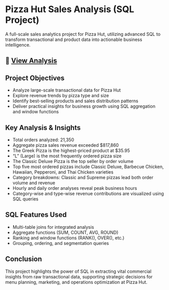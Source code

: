 # Pizza Hut Sales Analysis (SQL Project)
A full-scale sales analytics project for Pizza Hut, utilizing advanced SQL to transform transactional and product data into actionable business intelligence.
## 📄 [View Analysis](./PizzaHUt%20SALES%20Analysis%20-%20MY%20SQL.pdf)



## Project Objectives

- Analyze large-scale transactional data for Pizza Hut
- Explore revenue trends by pizza type and size
- Identify best-selling products and sales distribution patterns
- Deliver practical insights for business growth using SQL aggregation and window functions



## Key Analysis & Insights

- Total orders analyzed: 21,350
- Aggregate pizza sales revenue exceeded $817,860
- The Greek Pizza is the highest-priced product at $35.95
- “L” (Large) is the most frequently ordered pizza size
- The Classic Deluxe Pizza is the top seller by order volume
- Top five most ordered pizzas include Classic Deluxe, Barbecue Chicken, Hawaiian, Pepperoni, and Thai Chicken varieties
- Category breakdowns: Classic and Supreme pizzas lead both order volume and revenue
- Hourly and daily order analyses reveal peak business hours
- Category-wise and type-wise revenue contributions are visualized using SQL queries



## SQL Features Used

- Multi-table joins for integrated analysis
- Aggregate functions (SUM, COUNT, AVG, ROUND)
- Ranking and window functions (RANK(), OVER(), etc.)
- Grouping, ordering, and segmentation queries



## Conclusion

This project highlights the power of SQL in extracting vital commercial insights from raw transactional data, supporting strategic decisions for menu planning, marketing, and operations optimization at Pizza Hut.

